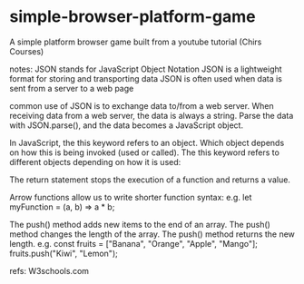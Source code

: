 # simple-browser-platform-game
A simple platform browser game built from a youtube tutorial (Chirs Courses)

notes: 
JSON stands for JavaScript Object Notation
JSON is a lightweight format for storing and transporting data
JSON is often used when data is sent from a server to a web page

common use of JSON is to exchange data to/from a web server.
When receiving data from a web server, the data is always a string.
Parse the data with JSON.parse(), and the data becomes a JavaScript object.

In JavaScript, the this keyword refers to an object.
Which object depends on how this is being invoked (used or called).
The this keyword refers to different objects depending on how it is used:

The return statement stops the execution of a function and returns a value.

Arrow functions allow us to write shorter function syntax:
e.g. let myFunction = (a, b) => a * b;

The push() method adds new items to the end of an array.
The push() method changes the length of the array.
The push() method returns the new length.
e.g. const fruits = ["Banana", "Orange", "Apple", "Mango"];
fruits.push("Kiwi", "Lemon");

refs: W3schools.com